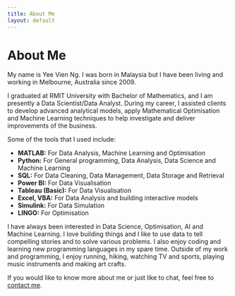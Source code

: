 ```yaml
---
title: About Me
layout: default
---
```


# About Me
My name is Yee Vien Ng. I was born in Malaysia but I have been living and working in Melbourne, Australia since 2009.

I graduated at RMIT University with Bachelor of Mathematics, and I am presently a Data Scientist/Data Analyst. During my career, I assisted clients to develop advanced analytical models, apply Mathematical Optimisation and Machine Learning techniques to help investigate and deliver improvements of the business. 

Some of the tools that I used include:
- **MATLAB:** For Data Analysis, Machine Learning and Optimisation
- **Python:** For General programming, Data Analysis, Data Science and Machine Learning
- **SQL:** For Data Cleaning, Data Management, Data Storage and Retrieval
- **Power BI:** For Data Visualisation
- **Tableau (Basic):** For Data Visualisation
- **Excel, VBA:** For Data Analysis and building interactive models
- **Simulink:** For Data Simulation
- **LINGO:** For Optimisation

I have always been interested in Data Science, Optimisation, AI and Machine Learning. I love building things and I like to use data to tell compelling stories and to solve various problems. I also enjoy coding and learning new programming languages in my spare time. Outside of my work and programming, I enjoy running, hiking, watching TV and sports, playing music instruments and making art crafts.

If you would like to know more about me or just like to chat, feel free to [contact me](./contact.html). 





